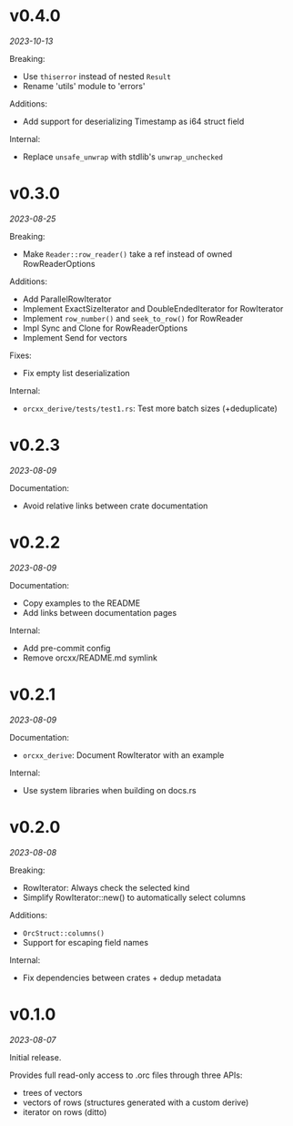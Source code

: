 # v0.4.0

*2023-10-13*

Breaking:

* Use `thiserror` instead of nested `Result`
* Rename 'utils' module to 'errors'

Additions:

* Add support for deserializing Timestamp as i64 struct field

Internal:

* Replace `unsafe_unwrap` with stdlib's `unwrap_unchecked`

# v0.3.0

*2023-08-25*

Breaking:

* Make `Reader::row_reader()` take a ref instead of owned RowReaderOptions

Additions:

* Add ParallelRowIterator
* Implement ExactSizeIterator and DoubleEndedIterator for RowIterator
* Implement `row_number()` and `seek_to_row()` for RowReader
* Impl Sync and Clone for RowReaderOptions
* Implement Send for vectors

Fixes: 

* Fix empty list deserialization

Internal:

* `orcxx_derive/tests/test1.rs`: Test more batch sizes (+deduplicate)

# v0.2.3

*2023-08-09*

Documentation:

* Avoid relative links between crate documentation


# v0.2.2

*2023-08-09*

Documentation:

* Copy examples to the README
* Add links between documentation pages

Internal:

* Add pre-commit config
* Remove orcxx/README.md symlink


# v0.2.1

*2023-08-09*

Documentation:

* `orcxx_derive`: Document RowIterator with an example

Internal:

* Use system libraries when building on docs.rs


# v0.2.0

*2023-08-08*

Breaking:

* RowIterator: Always check the selected kind
* Simplify RowIterator::new() to automatically select columns

Additions:

* `OrcStruct::columns()`
* Support for escaping field names

Internal:

* Fix dependencies between crates + dedup metadata


# v0.1.0

*2023-08-07*

Initial release.

Provides full read-only access to .orc files through three APIs:

* trees of vectors
* vectors of rows (structures generated with a custom derive)
* iterator on rows (ditto)


